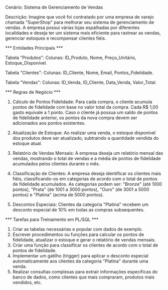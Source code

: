 Cenário: Sistema de Gerenciamento de Vendas

Descrição:
Imagine que você foi contratado por uma empresa de varejo chamada "SuperShop" para melhorar seu sistema de gerenciamento de vendas. A empresa possui várias lojas espalhadas por diferentes localidades e deseja ter um sistema mais eficiente para rastrear as vendas, gerenciar estoques e recompensar clientes fiéis.

*** Entidades Principais ***

Tabela "Produtos":
Colunas: ID_Produto, Nome, Preço_Unitário, Estoque_Disponível.

Tabela "Clientes":
Colunas: ID_Cliente, Nome, Email, Pontos_Fidelidade.

Tabela "Vendas":
Colunas: ID_Venda, ID_Cliente, Data_Venda, Valor_Total.

*** Regras de Negócio ***

1. Cálculo de Pontos Fidelidade:
Para cada compra, o cliente acumula pontos de fidelidade com base no valor total da compra. Cada R$ 1,00 gasto equivale a 1 ponto.
Caso o cliente já possua um saldo de pontos de fidelidade anterior, os pontos da nova compra devem ser adicionados aos pontos existentes.

2. Atualização de Estoque:
Ao realizar uma venda, o estoque disponível dos produtos deve ser atualizado, subtraindo a quantidade vendida do estoque atual.

3. Relatório de Vendas Mensais:
A empresa deseja um relatório mensal das vendas, mostrando o total de vendas e a média de pontos de fidelidade acumulados pelos clientes durante o mês.

4. Classificação de Clientes:
A empresa deseja identificar os clientes mais fiéis, classificando-os em categorias de acordo com o total de pontos de fidelidade acumulados.
As categorias podem ser: "Bronze" (até 1000 pontos), "Prata" (de 1001 a 3000 pontos), "Ouro" (de 3001 a 5000 pontos) e "Platina" (acima de 5000 pontos).

5. Descontos Especiais:
Clientes da categoria "Platina" recebem um desconto especial de 10% em todas as compras subsequentes.

*** Tarefas para Treinamento em PL/SQL ***

1. Criar as tabelas necessárias e popular com dados de exemplo.
2. Escrever procedimentos ou funções para calcular os pontos de fidelidade, atualizar o estoque e gerar o relatório de vendas mensais.
3. Criar uma função para classificar os clientes de acordo com o total de pontos de fidelidade.
4. Implementar um gatilho (trigger) para aplicar o desconto especial automaticamente aos clientes da categoria "Platina" durante uma venda.
5. Realizar consultas complexas para extrair informações específicas do banco de dados, como clientes que mais compraram, produtos mais vendidos, etc.